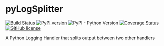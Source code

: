 # pyLogSplitter

[![Build Status](https://travis-ci.org/thibaultdelor/pyLogSplitter.svg?branch=master)](https://travis-ci.org/thibaultdelor/pyLogSplitter)
[![PyPI version](https://badge.fury.io/py/log-splitter.svg)](https://badge.fury.io/py/log-splitter)
![PyPI - Python Version](https://img.shields.io/pypi/pyversions/log-splitter.svg)
[![Coverage Status](https://coveralls.io/repos/github/thibaultdelor/pyLogSplitter/badge.svg?branch=master)](https://coveralls.io/github/thibaultdelor/pyLogSplitter?branch=master)
[![GitHub license](https://img.shields.io/github/license/thibaultdelor/pyLogSplitter.svg)](https://github.com/thibaultdelor/pyLogSplitter/blob/master/LICENSE)

A Python Logging Handler that splits output between two other handlers
